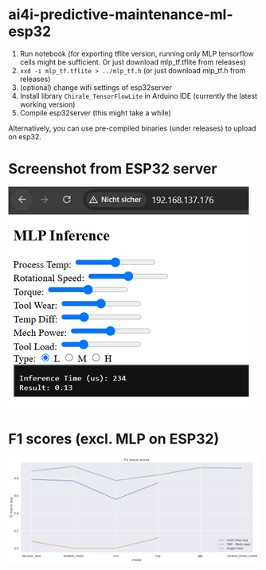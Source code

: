 # ai4i-predictive-maintenance-ml-esp32

1. Run notebook (for exporting tflite version, running only MLP tensorflow cells might be sufficient. Or just download mlp_tf.tflite from releases)
2. `xxd -i mlp_tf.tflite > ../mlp_tf.h` (or just download mlp_tf.h from releases)
3. (optional) change wifi settings of esp32server
4. Install library `Chirale_TensorFlowLite` in Arduino IDE (currently the latest working version) 
5. Compile esp32server (this might take a while)

Alternatively, you can use pre-compiled binaries (under releases) to upload on esp32. 

# Screenshot from ESP32 server
![esp32 screenshot](https://raw.githubusercontent.com/ozanyolyapar/ai4i-predictive-maintenance-ml-esp32/refs/heads/main/images/esp32_screenshot.png)

# F1 scores (excl. MLP on ESP32)
![F1 scores](https://github.com/ozanyolyapar/ai4i-predictive-maintenance-ml-esp32/blob/main/images/f1.png?raw=true)
